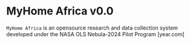 # MyHome Africa v0.0

`MyHome Africa` is an opensource research and data collection system developed under the NASA OLS Nebula-2024 Pilot Program [year.com]
